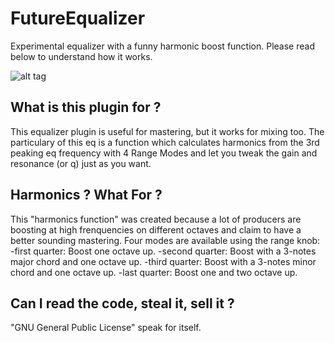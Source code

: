 # FutureEqualizer
Experimental equalizer with a funny harmonic boost function. Please read below to understand how it works.

![alt tag](https://lh4.googleusercontent.com/-67pKE80FiiA/VUR4Lc9tcgI/AAAAAAAABNU/6QT9fqp8oo4/w563-h374-no/screenshot.jpg)

## What is this plugin for ?
This equalizer plugin is useful for mastering, but it works for mixing too.
The particulary of this eq is a function which calculates harmonics from the 3rd peaking eq frequency with 4 Range Modes and let you tweak the gain and resonance (or q) just as you want.

## Harmonics ? What For ?
This "harmonics function" was created because a lot of producers are boosting at high frenquencies on different octaves and claim to have a better sounding mastering.
Four modes are available using the range knob:
-first quarter: Boost one octave up.
-second quarter: Boost with a 3-notes major chord and one octave up.
-third quarter: Boost with a 3-notes minor chord and one octave up.
-last quarter: Boost one and two octave up.

## Can I read the code, steal it, sell it ?
"GNU General Public License" speak for itself.

